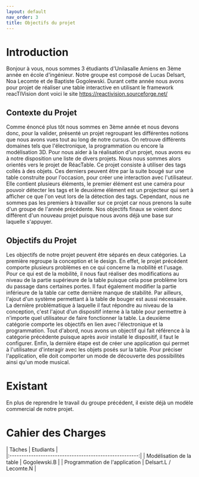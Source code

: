 ```yaml
---
layout: default
nav_order: 3
title: Objectifs du projet
---
```


# Introduction

Bonjour à vous, nous sommes 3 étudiants d'Unilasalle Amiens en 3ème année en école d'ingénieur. Notre groupe est composé de Lucas Delsart, Noa Lecomte et de Baptiste Gogolewski. Durant cette année nous avons pour projet de réaliser une table interactive en utilisant le framework reacTIVision dont voici le site https://reactivision.sourceforge.net/

## Contexte du Projet

Comme énoncé plus tôt nous sommes en 3ème année et nous devons donc, pour la valider, présenté un projet regroupant les différentes notions que nous avons vues tout au long de notre cursus. On retrouve différents domaines tels que l'électronique, la programmation ou encore la modélisation 3D. Pour nous aider à la réalisation d'un projet, nous avons eu à notre disposition une liste de divers projets. Nous nous sommes alors orientés vers le projet de RéacTable. Ce projet consiste à utiliser des tags collés à des objets. Ces derniers peuvent être par la suite bougé sur une table construite pour l'occasion, pour créer une interaction avec l'utilisateur. Elle contient plusieurs éléments, le premier élément est une caméra pour pouvoir détecter les tags et le deuxième élément est un projecteur qui sert à afficher ce que l'on veut lors de la détection des tags. Cependant, nous ne sommes pas les premiers à travailler sur ce projet car nous prenons la suite d'un groupe de l'année précédente. Nos objectifs finaux se voient donc différent d'un nouveau projet puisque nous avons déjà une base sur laquelle s'appuyer. 

## Objectifs du Projet

Les objectifs de notre projet peuvent être séparés en deux catégories. La première regroupe la conception et le design. En effet, le projet précédent comporte plusieurs problèmes en ce qui concerne la mobilité et l'usage. Pour ce qui est de la mobilité, il nous faut réaliser des modifications au niveau de la partie supérieure de la table puisque cela pose problème lors du passage dans certaines portes. Il faut également modifier la partie inférieure de la table car cette dernière manque de stabilité. Par ailleurs, l'ajout d'un système permettant à la table de bouger est aussi nécessaire. La dernière problématique à laquelle il faut répondre au niveau de la conception, c'est l'ajout d'un dispositif interne à la table pour permettre à n'importe quel utilisateur de faire fonctionner la table. La deuxième catégorie comporte les objectifs en lien avec l'électronique et la programmation. Tout d'abord, nous avons un objectif qui fait référence à la catégorie précédente puisque après avoir installé le dispositif, il faut le configurer. Enfin, la dernière étape est de créer une application qui permet à l'utilisateur d'interagir avec les objets posés sur la table. Pour préciser l'application, elle doit comporter un mode de découverte des possibilités ainsi qu'un mode musical. 

# Existant

En plus de reprendre le travail du groupe précédent, il existe déjà un modèle commercial de notre projet.

# Cahier des Charges

| Tâches                         | Etudiants             |  
|:------------------------------------------------------:|
| Modélisation de la table       | Gogolewski.B          |
| Programmation de l'application | Delsart.L / Lecomte.N |


